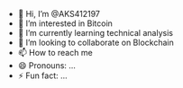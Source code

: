 - 👋 Hi, I’m @AKS412197
- 👀 I’m interested in Bitcoin 
- 🌱 I’m currently learning technical analysis 
- 💞️ I’m looking to collaborate on Blockchain 
- 📫 How to reach me 
- 😄 Pronouns: ...
- ⚡ Fun fact: ...

<!---
AKS412197/AKS412197 is a ✨ special ✨ repository because its `README.md` (this file) appears on your GitHub profile.
You can click the Preview link to take a look at your changes.
--->
